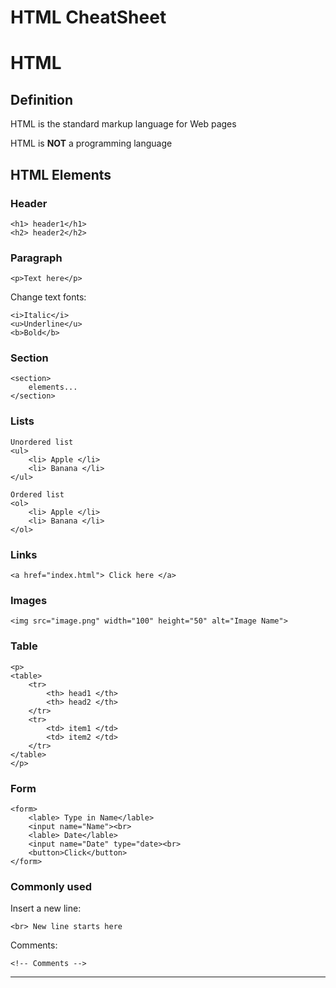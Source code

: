 # HTML CheatSheet


# HTML

## Definition
HTML is the standard markup language for Web pages

HTML is **NOT** a programming language

## HTML Elements
### Header
```
<h1> header1</h1>
<h2> header2</h2>
```
### Paragraph
`<p>Text here</p>`

Change text fonts:
```
<i>Italic</i>
<u>Underline</u>
<b>Bold</b>
```

### Section
```
<section>
    elements...
</section>
```

### Lists
```
Unordered list
<ul>
    <li> Apple </li>
    <li> Banana </li>
</ul>

Ordered list
<ol>
    <li> Apple </li>
    <li> Banana </li>
</ol>
```

### Links
```
<a href="index.html"> Click here </a>
```

### Images
```
<img src="image.png" width="100" height="50" alt="Image Name">
```

### Table
```
<p>
<table>
    <tr>
        <th> head1 </th>
        <th> head2 </th>
    </tr>
    <tr>
        <td> item1 </td>
        <td> item2 </td>
    </tr>
</table>
</p>
```

### Form
```
<form>
    <lable> Type in Name</lable>
    <input name="Name"><br>
    <lable> Date</lable>
    <input name="Date" type="date><br>
    <button>Click</button>
</form>
```
### Commonly used
Insert a new line:
```
<br> New line starts here
```

Comments:
```
<!-- Comments -->
```

---


